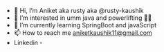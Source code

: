 - 👋 Hi, I’m Aniket aka rusty aka @rusty-kaushik
- 👀 I’m interested in umm  java and powerlifting 🏋️‍♂️
- 🌱 I’m currently learning SpringBoot and javaScript 
- 📫 How to reach me aniketkaushik11@gmail.com
- Linkedin - 

<!---
rusty-kaushik/rusty-kaushik is a ✨ special ✨ repository because its `README.md` (this file) appears on your GitHub profile.
You can click the Preview link to take a look at your changes.
--->
